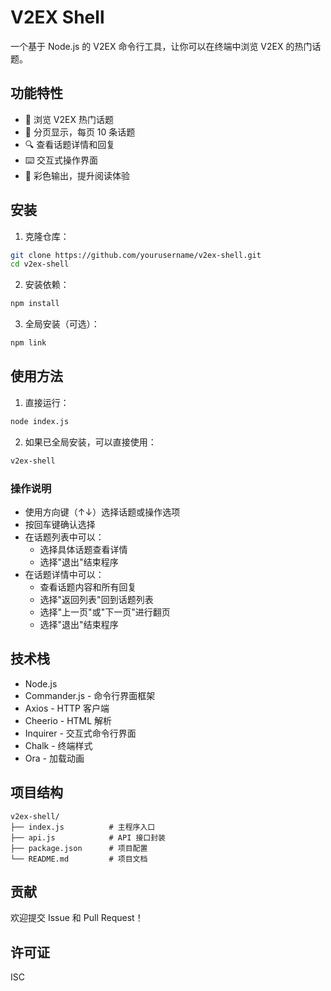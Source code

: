 # V2EX Shell

一个基于 Node.js 的 V2EX 命令行工具，让你可以在终端中浏览 V2EX 的热门话题。

## 功能特性

- 📱 浏览 V2EX 热门话题
- 📄 分页显示，每页 10 条话题
- 🔍 查看话题详情和回复
- ⌨️ 交互式操作界面
- 🎨 彩色输出，提升阅读体验

## 安装

1. 克隆仓库：
```bash
git clone https://github.com/yourusername/v2ex-shell.git
cd v2ex-shell
```

2. 安装依赖：
```bash
npm install
```

3. 全局安装（可选）：
```bash
npm link
```

## 使用方法

1. 直接运行：
```bash
node index.js
```

2. 如果已全局安装，可以直接使用：
```bash
v2ex-shell
```

### 操作说明

- 使用方向键（↑↓）选择话题或操作选项
- 按回车键确认选择
- 在话题列表中可以：
  - 选择具体话题查看详情
  - 选择"退出"结束程序
- 在话题详情中可以：
  - 查看话题内容和所有回复
  - 选择"返回列表"回到话题列表
  - 选择"上一页"或"下一页"进行翻页
  - 选择"退出"结束程序

## 技术栈

- Node.js
- Commander.js - 命令行界面框架
- Axios - HTTP 客户端
- Cheerio - HTML 解析
- Inquirer - 交互式命令行界面
- Chalk - 终端样式
- Ora - 加载动画

## 项目结构

```
v2ex-shell/
├── index.js          # 主程序入口
├── api.js            # API 接口封装
├── package.json      # 项目配置
└── README.md         # 项目文档
```

## 贡献

欢迎提交 Issue 和 Pull Request！

## 许可证

ISC 